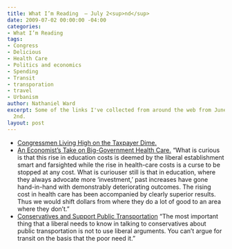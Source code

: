 ```yaml
---
title: What I’m Reading  — July 2<sup>nd</sup>
date: 2009-07-02 00:00:00 -04:00
categories:
- What I’m Reading
tags:
- Congress
- Delicious
- Health Care
- Politics and economics
- Spending
- Transit
- transporation
- travel
- Urbanism
author: Nathaniel Ward
excerpt: Some of the links I've collected from around the web from June 29th to July
  2nd.
layout: post
---
```


  * [Congressmen Living High on the Taxpayer Dime.][1] 
  * [An Economist’s Take on Big-Government Health Care.][2] “What is curious is that this rise in education costs is deemed by the liberal establishment smart and farsighted while the rise in health-care costs is a curse to be stopped at any cost. What is curiouser still is that in education, where they always advocate more ‘investment,’ past increases have gone hand-in-hand with demonstrably deteriorating outcomes. The rising cost in health care has been accompanied by clearly superior results. Thus we would shift dollars from where they do a lot of good to an area where they don’t.”
  * [Conservatives and Support Public Transportation][3] “The most important thing that a liberal needs to know in talking to conservatives about public transportation is not to use liberal arguments. You can’t argue for transit on the basis that the poor need it.”

 [1]: http://online.wsj.com/article/SB124650399438184235.html
 [2]: http://online.wsj.com/article/SB124640626749276595.html
 [3]: http://www.infrastructurist.com/2009/06/29/how-to-convince-conservatives-to-support-public-transportation-william-lind-explains/